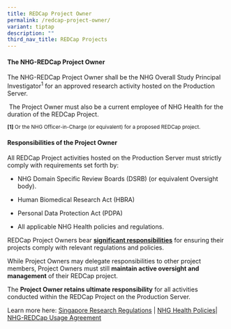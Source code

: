 ```yaml
---
title: REDCap Project Owner
permalink: /redcap-project-owner/
variant: tiptap
description: ""
third_nav_title: REDCap Projects
---
```

<h4><strong>The NHG-REDCap Project Owner</strong></h4>
<p>The NHG-REDCap Project Owner shall be the NHG Overall Study Principal
Investigator<sup>1</sup> for an approved research activity hosted on the
Production Server.</p>
<p>&nbsp;The Project Owner must also be a current employee of NHG Health
for the duration of the REDCap Project.</p>
<p><strong><sub>[1]</sub></strong><sub> Or the NHG Officer-in-Charge (or equivalent) for a proposed REDCap project.</sub>
</p>
<h4><strong>Responsibilities of the Project Owner</strong></h4>
<p>All REDCap Project activities hosted on the Production Server must strictly
comply with requirements set forth by:</p>
<ul data-tight="true" class="tight">
<li>
<p>NHG Domain Specific Review Boards (DSRB) (or equivalent Oversight body).</p>
</li>
<li>
<p>Human Biomedical Research Act (HBRA)</p>
</li>
<li>
<p>Personal Data Protection Act (PDPA)</p>
</li>
<li>
<p>All applicable NHG Health policies and regulations.
<br>
</p>
</li>
</ul>
<p>REDCap Project Owners bear <strong><a href="https://redcapsupport.gri.nhg.com.sg/redcap-use/" rel="noopener noreferrer nofollow" target="_blank">significant responsibilities</a></strong> for
ensuring their projects comply with relevant regulations and policies.</p>
<p>While Project Owners may delegate responsibilities to other project members,
Project Owners must still <strong>maintain active oversight and management</strong> of
their REDCap project.</p>
<p>The <strong>Project Owner retains ultimate responsibility</strong> for all
activities conducted within the REDCap Project on the Production Server.</p>
<p>Learn more here: <a href="https://redcapsupport.gri.nhg.com.sg/clinical-trials/" rel="noopener noreferrer nofollow" target="_blank">Singapore Research Regulations</a> |
<a href="https://redcapsupport.gri.nhg.com.sg/research-data-policy/" rel="noopener noreferrer nofollow" target="_blank">NHG Health Policies</a>| <a href="https://redcapsupport.gri.nhg.com.sg/redcap-use/" rel="noopener noreferrer nofollow" target="_blank">NHG-REDCap Usage Agreement</a>
</p>
<p>&nbsp;</p>